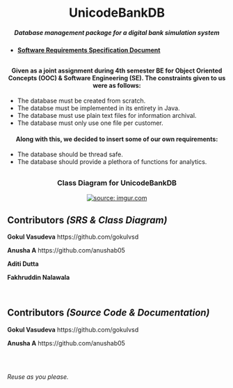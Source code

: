 <h1 align="center">UnicodeBankDB</h1>
<h5 align="center">Database management package for a digital bank simulation system</h5>

* ####  [Software Requirements Specification Document](https://docs.google.com/document/d/11QVMagU2fKAf38x-nOJqO6YQU6Llrz_lajEiiJhqKcQ/edit?usp=sharing)

##

<h4 align="center">Given as a joint assignment during 4th semester BE for Object Oriented Concepts (OOC) & Software Engineering (SE). The constraints given to us were as follows:
   
</h4>

* The database must be created from scratch.
* The databse must be implemented in its entirety in Java.
* The database must use plain text files for information archival.
* The database must only use one file per customer.

<h4 align="center">Along with this, we decided to insert some of our own requirements:
    
   </h4>
   
* The database should be thread safe.
* The database should provide a plethora of functions for analytics.

##

<h3 align="center"><strong>Class Diagram for UnicodeBankDB</strong></h3>
<p align="center">
<a href="https://imgur.com/QTytJ7N"><img src="https://i.imgur.com/QTytJ7N.png" title="source: imgur.com" /></a></p>

##

## Contributors *(SRS & Class Diagram)*
<p><strong>Gokul Vasudeva</strong>   https://github.com/gokulvsd</p>
<p><strong>Anusha A</strong>   https://github.com/anushab05</p>
<p><strong>Aditi Dutta</strong>   </p>
<p><strong>Fakhruddin Nalawala</strong>   </p>
<br />

## Contributors *(Source Code & Documentation)*
<p><strong>Gokul Vasudeva</strong>   https://github.com/gokulvsd</p>
<p><strong>Anusha A</strong>   https://github.com/anushab05</p>
<br />

##

*Reuse as you please.*
